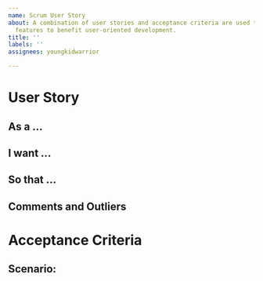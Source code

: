 ```yaml
---
name: Scrum User Story
about: A combination of user stories and acceptance criteria are used to outline atomic
  features to benefit user-oriented development.
title: ''
labels: ''
assignees: youngkidwarrior

---
```


<!--SCRUM? --!>
<!-- SCRUM uses user stories as the building blocks to create large complicated systems. A user story can be constructed in 3 parts (As, I want, and So that). Acceptance criteria outline the concrete technical requirements to make the changes outlined by the user story. Acceptance criteria outline the concrete technical requirements to make the changes outlined by the user story. -->

# User Story
<!-- A user story looks at the problem from the user's perspective. Define the user, define the feature, and define the feature. If the problem does not fit the scope of a specific user (common in backend work) please explain why in the section below  -->

<!-- Example:
> *As a* website user
> *I want* to able to submit feedback
> *So that* the website owners can consider my opinion or concern during future website updates
-->

## As a ...


## I want ...


## So that ...




## Comments and Outliers 


# Acceptance Criteria
<!-- Acceptance Criteria outline the technical requirements. Ask yourself, "What needs to exist in my environment to accomplish the user story. If you find the acceptance criteria getting large, It may be beneficial to split up the issue into multiple smaller issues. -->

<!--Example:

 Given I’m in a role of logged-in or guest user
> When I open the Feedback page
> Then the system shows me the Submit Feedback form containing “Email”,“Name” and “Comment” fields which are required
> When I fill in the “Email” field with a valid email address
> And I fill in the “Name” field with my name
> And I fill in the “Comment” field with my comment
> And I click the “Submit Feedback” button
> Then the system submits my feedback
> And the system shows the “You’ve successfully submitted your feedback” flash message
> And the system clears the fields of the Submit Feedback form” -->

## Scenario:
